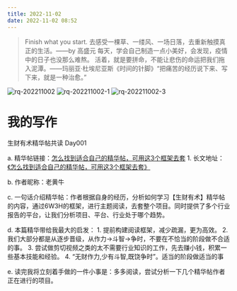 ```yaml
---
title: 2022-11-02
date: 2022-11-02 08:52
---
```


> Finish what you start.
> 去感受一棵草、一缕风、一场日落，去重新触摸真正的生活。——by 高盛元
> 每天，学会自己制造一点小美好，会发现，疫情中的日子也没那么难熬。
> 活着，就是要拼命，不能让悲伤的命运把我们拖入泥潭。——玛丽亚·杜埃尼亚斯《时间的针脚》 ​​​​
> “把痛苦的经历说下来、写下来，就是一种治愈。”

![rq-202211002](http://images.iotop.work/uPic/20221102-rq-202211002.jpg)
![rq-202211002-1](http://images.iotop.work/uPic/20221102-rq-202211002-1.jpg)
![rq-202211002-3](http://images.iotop.work/uPic/20221102-rq-202211002-3.jpg)

# 我的写作

生财有术精华帖共读 Day001

a. 精华帖链接：[怎么找到适合自己的精华帖，可用这3个框架去套](https://wx.zsxq.com/dweb2/index/topic_detail/585581522488524)
    1. 长文地址：[《怎么找到适合自己的精华帖，可用这3个框架去套》](https://articles.zsxq.com/id_fdzmgvfkbmrf.html)

b. 作者昵称：老黄牛

c. 一句话介绍精华帖：作者根据自身的经历，分析如何学习【生财有术】精华帖的内容，通过6W3H的框架，进行主题阅读，去套整个项目。同时提供了多个行业报告的平台，让我们分析项目、平台、行业处于哪个趋势。

d. 本篇精华带给我最大的启发：
    1. 提前构建阅读框架，减少疏漏，更为高效。
    2. 我们大部分都是从逐步晋级，从作力→斗智→争时，不要在不恰当的阶段做不合适的事。
    3. 尝试做剪切视频之类的太不需要行业知识的工作，先去赚小钱，积累一些基本技能和经验。
    4. “无财作力,少有斗智,既饶争时”。适当的阶段做适当的事

e. 读完我将立刻着手做的一件小事是：多多阅读，尝试分析一下几个精华帖作者正在进行的项目。
